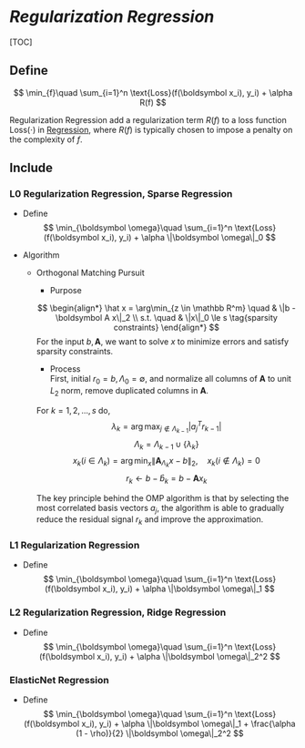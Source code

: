 # $Regularization\ Regression$

[TOC]

## Define
$$
\min_{f}\quad \sum_{i=1}^n \text{Loss}(f(\boldsymbol x_i), y_i) + \alpha R(f)
$$

Regularization Regression add a regularization term $R(f)$ to a loss function $\text{Loss}(\cdot)$ in [Regression](./Regression.md), where $R(f)$ is typically chosen to impose a penalty on the complexity of $f$.

## Include

### L0 Regularization Regression, Sparse Regression

- Define
  $$
  \min_{\boldsymbol \omega}\quad \sum_{i=1}^n \text{Loss}(f(\boldsymbol x_i), y_i) + \alpha \|\boldsymbol \omega\|_0
  $$

- Algorithm

  - Orthogonal Matching Pursuit

    - Purpose  

    $$
    \begin{align*}
      \hat x = \arg\min_{z \in \mathbb R^m} \quad & \|b - \boldsymbol A x\|_2  \\
      s.t. \quad & \|x\|_0 \le s  \tag{sparsity constraints}
    \end{align*}
    $$
    For the input $b, \boldsymbol A$, we want to solve $x$ to minimize errors and satisfy sparsity constraints.
    
    - Process  
      First, initial $r_0 = b, \Lambda_0 = \emptyset$, and normalize all columns of $\boldsymbol A$ to unit $L_2$ norm, remove duplicated columns in $\boldsymbol A$.

    For $k = 1, 2, ..., s$ do, 
    $$
    \lambda_k = \arg\max_{j \notin \Lambda_{k-1}}|a_j^T r_{k-1}|
    $$
    $$
    \Lambda_k = \Lambda_{k-1} \cup \{\lambda_k\}
    $$
    $$
    x_k (i \in \Lambda_k) = \arg\min_x \|\boldsymbol A_{\Lambda_k} x - b\|_2, \quad x_k (i \notin \Lambda_k) = 0
    $$
    $$
    r_k \gets b - \hat b_k = b - \boldsymbol A x_k
    $$
    
    The key principle behind the OMP algorithm is that by selecting the most correlated basis vectors $a_j$, the algorithm is able to gradually reduce the residual signal $r_k$ and improve the approximation. 

### L1 Regularization Regression

- Define
  $$
  \min_{\boldsymbol \omega}\quad \sum_{i=1}^n \text{Loss}(f(\boldsymbol x_i), y_i) + \alpha \|\boldsymbol \omega\|_1
  $$

### L2 Regularization Regression, Ridge Regression

- Define
  $$
  \min_{\boldsymbol \omega}\quad \sum_{i=1}^n \text{Loss}(f(\boldsymbol x_i), y_i) + \alpha \|\boldsymbol \omega\|_2^2
  $$



### ElasticNet Regression

- Define
  $$
  \min_{\boldsymbol \omega}\quad \sum_{i=1}^n \text{Loss}(f(\boldsymbol x_i), y_i) + \alpha \|\boldsymbol \omega\|_1 + \frac{\alpha (1 - \rho)}{2} \|\boldsymbol \omega\|_2^2
  $$
